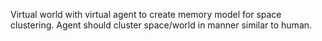 Virtual world with virtual agent to create memory model for space clustering. Agent should cluster space/world in manner similar to human.